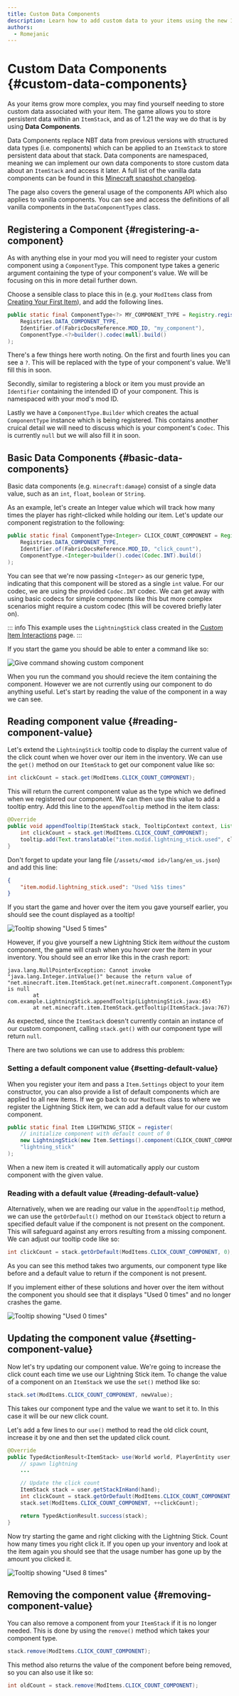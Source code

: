 ```yaml
---
title: Custom Data Components
description: Learn how to add custom data to your items using the new 1.21 component system.
authors:
  - Romejanic
---
```


# Custom Data Components {#custom-data-components}

As your items grow more complex, you may find yourself needing to store custom data associated with your item. The game allows you to store persistent data within an `ItemStack`, and as of 1.21 the way we do that is by using **Data Components**.

Data Components replace NBT data from previous versions with structured data types (i.e. components) which can be applied to an `ItemStack` to store persistent data about that stack. Data components are namespaced, meaning we can implement our own data components to store custom data about an `ItemStack` and access it later. A full list of the vanilla data components can be found in this [Minecraft snapshot changelog](https://www.minecraft.net/en-us/article/minecraft-snapshot-24w09a).

The page also covers the general usage of the components API which also applies to vanilla components. You can see and access the definitions of all vanilla components in the `DataComponentTypes` class.

## Registering a Component {#registering-a-component}

As with anything else in your mod you will need to register your custom component using a `ComponentType`. This component type takes a generic argument containing the type of your component's value. We will be focusing on this in more detail further down.

Choose a sensible class to place this in (e.g. your `ModItems` class from [Creating Your First Item](./first-item.md)), and add the following lines.

```java
public static final ComponentType<?> MY_COMPONENT_TYPE = Registry.register(
    Registries.DATA_COMPONENT_TYPE,
    Identifier.of(FabricDocsReference.MOD_ID, "my_component"),
    ComponentType.<?>builder().codec(null).build()
);
```

There's a few things here worth noting. On the first and fourth lines you can see a `?`. This will be replaced with the type of your component's value. We'll fill this in soon.

Secondly, similar to registering a block or item you must provide an `Identifier` containing the intended ID of your component. This is namespaced with your mod's mod ID.

Lastly we have a `ComponentType.Builder` which creates the actual `ComponentType` instance which is being registered. This contains another cruical detail we will need to discuss which is your component's `Codec`. This is currently `null` but we will also fill it in soon.

## Basic Data Components {#basic-data-components}

Basic data components (e.g. `minecraft:damage`) consist of a single data value, such as an `int`, `float`, `boolean` or `String`.

As an example, let's create an Integer value which will track how many times the player has right-clicked while holding our item. Let's update our component registration to the following:

```java
public static final ComponentType<Integer> CLICK_COUNT_COMPONENT = Registry.register(
    Registries.DATA_COMPONENT_TYPE,
    Identifier.of(FabricDocsReference.MOD_ID, "click_count"),
    ComponentType.<Integer>builder().codec(Codec.INT).build()
);
```

You can see that we're now passing `<Integer>` as our generic type, indicating that this component will be stored as a single `int` value. For our codec, we are using the provided `Codec.INT` codec. We can get away with using basic codecs for simple components like this but more complex scenarios might require a custom codec (this will be covered briefly later on).

::: info
This example uses the `LightningStick` class created in the [Custom Item Interactions](./custom-item-interactions) page.
:::

If you start the game you should be able to enter a command like so:

![Give command showing custom component](/assets/develop/items/custom_component_0.png)

When you run the command you should recieve the item containing the component. However we are not currently using our component to do anything useful. Let's start by reading the value of the component in a way we can see.

## Reading component value {#reading-component-value}

Let's extend the `LightningStick` tooltip code to display the current value of the click count when we hover over our item in the inventory. We can use the `get()` method on our `ItemStack` to get our component value like so:

```java
int clickCount = stack.get(ModItems.CLICK_COUNT_COMPONENT);
```

This will return the current component value as the type which we defined when we registered our component. We can then use this value to add a tooltip entry. Add this line to the `appendTooltip` method in the item class:

```java
@Override
public void appendTooltip(ItemStack stack, TooltipContext context, List<Text> tooltip, TooltipType type) {
    int clickCount = stack.get(ModItems.CLICK_COUNT_COMPONENT);
    tooltip.add(Text.translatable("item.modid.lightning_stick.used", clickCount).formatted(Formatting.GOLD));
}
```

Don't forget to update your lang file (`/assets/<mod id>/lang/en_us.json`) and add this line:

```json
{
    "item.modid.lightning_stick.used": "Used %1$s times"
}
```

If you start the game and hover over the item you gave yourself earlier, you should see the count displayed as a tooltip!

![Tooltip showing "Used 5 times"](/assets/develop/items/custom_component_1.png)

However, if you give yourself a new Lightning Stick item *without* the custom component, the game will crash when you hover over the item in your inventory. You should see an error like this in the crash report:

```
java.lang.NullPointerException: Cannot invoke "java.lang.Integer.intValue()" because the return value of "net.minecraft.item.ItemStack.get(net.minecraft.component.ComponentType)" is null
        at com.example.LightningStick.appendTooltip(LightningStick.java:45)
        at net.minecraft.item.ItemStack.getTooltip(ItemStack.java:767)
```

As expected, since the `ItemStack` doesn't currently contain an instance of our custom component, calling `stack.get()` with our component type will return `null`. 

There are two solutions we can use to address this problem:

### Setting a default component value {#setting-default-value}

When you register your item and pass a `Item.Settings` object to your item constructor, you can also provide a list of default components which are applied to all new items. If we go back to our `ModItems` class to where we register the Lightning Stick item, we can add a default value for our custom component.

```java
public static final Item LIGHTNING_STICK = register(
    // initialize component with default count of 0
    new LightningStick(new Item.Settings().component(CLICK_COUNT_COMPONENT, 0)),
    "lightning_stick"
);
```

When a new item is created it will automatically apply our custom component with the given value.

### Reading with a default value {#reading-default-value}

Alternatively, when we are reading our value in the `appendTooltip` method, we can use the `getOrDefault()` method on our `ItemStack` object to return a specified default value if the component is not present on the component. This will safeguard against any errors resulting from a missing component. We can adjust our tooltip code like so:

```java
int clickCount = stack.getOrDefault(ModItems.CLICK_COUNT_COMPONENT, 0);
```

As you can see this method takes two arguments, our component type like before and a default value to return if the component is not present.

If you implement either of these solutions and hover over the item without the component you should see that it displays "Used 0 times" and no longer crashes the game.

![Tooltip showing "Used 0 times"](/assets/develop/items/custom_component_2.png)

## Updating the component value {#setting-component-value}

Now let's try updating our component value. We're going to increase the click count each time we use our Lightning Stick item. To change the value of a component on an `ItemStack` we use the `set()` method like so:

```java
stack.set(ModItems.CLICK_COUNT_COMPONENT, newValue);
```

This takes our component type and the value we want to set it to. In this case it will be our new click count.

Let's add a few lines to our `use()` method to read the old click count, increase it by one and then set the updated click count.

```java
@Override
public TypedActionResult<ItemStack> use(World world, PlayerEntity user, Hand hand) {
    // spawn lightning
    ...

    // Update the click count
    ItemStack stack = user.getStackInHand(hand);
    int clickCount = stack.getOrDefault(ModItems.CLICK_COUNT_COMPONENT, 0);
    stack.set(ModItems.CLICK_COUNT_COMPONENT, ++clickCount);

    return TypedActionResult.success(stack);
}
```

Now try starting the game and right clicking with the Lightning Stick. Count how many times you right click it. If you open up your inventory and look at the item again you should see that the usage number has gone up by the amount you clicked it.

![Tooltip showing "Used 8 times"](/assets/develop/items/custom_component_3.png)

## Removing the component value {#removing-component-value}

You can also remove a component from your `ItemStack` if it is no longer needed. This is done by using the `remove()` method which takes your component type.

```java
stack.remove(ModItems.CLICK_COUNT_COMPONENT);
```

This method also returns the value of the component before being removed, so you can also use it like so:

```java
int oldCount = stack.remove(ModItems.CLICK_COUNT_COMPONENT);
```
